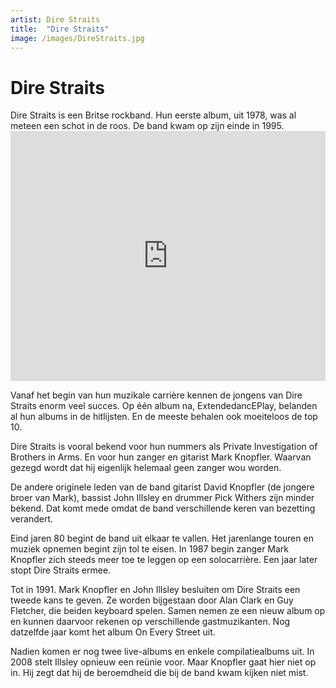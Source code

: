 ```yaml
---
artist: Dire Straits
title:  "Dire Straits"
image: /images/DireStraits.jpg
---
```


# Dire Straits

<span class="lead">Dire Straits is een Britse rockband. Hun eerste album, uit 1978, was al meteen een schot in de roos. De band kwam op zijn einde in 1995.</span>

<iframe width="100%" height="400" src="https://www.youtube.com/embed/_atRLSxfg_0" frameborder="0" allowfullscreen></iframe>

Vanaf het begin van hun muzikale carrière kennen de jongens van <span class="engels">Dire Straits</span> enorm veel succes. Op één album na, <span class="engels">ExtendedancEPlay</span>, belanden al hun albums in de <span tooltip=" {% include link.html tekst='Billboard' url='http://www.billboard.com/artist/300978/dire-straits/chart/' escaped=true new_tab=true %}">hitlijsten</span>. En de meeste behalen ook moeiteloos de top 10. <span class="engels">Dire Straits</span> is vooral bekend voor hun nummers als <span class="engels">Private Investigation</span> of <span class="engels">Brothers in Arms</span>. En voor hun zanger en gitarist Mark Knopfler. Waarvan gezegd wordt dat hij eigenlijk helemaal geen zanger wou worden. De andere originele leden van de band gitarist David Knopfler (de jongere broer van Mark), bassist John Illsley en drummer Pick Withers zijn minder bekend. Dat komt mede omdat de band verschillende keren van bezetting verandert. Eind jaren 80 begint de band uit elkaar te vallen. Het jarenlange touren en muziek opnemen begint zijn tol te eisen. In 1987 begin zanger Mark Knopfler zich steeds meer toe te leggen op een solocarrière. Een jaar later stopt <span class="engels">Dire Straits</span> ermee. Tot in 1991. Mark Knopfler en John Illsley besluiten om <span class="engels">Dire Straits</span> een tweede kans te geven. Ze worden bijgestaan door Alan Clark en Guy Fletcher, die beiden keyboard spelen. Samen nemen ze een nieuw album op en kunnen daarvoor rekenen op verschillende gastmuzikanten. Nog datzelfde jaar komt het album <span class="engels">On Every Street</span> uit. Nadien komen er nog twee live-albums en enkele <span tooltip="Op een compilatie cd staan nummers die al eerder uitgebracht zijn op andere cd’s. Er wordt dus materiaal van op verschillende cd’s samengebracht op één cd. Meestal gaat het dan om een cd met de grootste hits van de artiest. Of de meest gespeelde liedjes van dat moment.">compilatiealbums</span> uit. In 2008 stelt Illsley opnieuw een reünie voor. <span tooltip=" BBC, Knopfler declines Straits reunion, Ian Youngs, geraadpleegd op 23/07/2917{% include link.html tekst='Bron' url='http://news.bbc.co.uk/1/hi/entertainment/7656310.stm' escaped=true new_tab=true %}">Maar Knopfler gaat hier niet op in</span>. Hij zegt dat hij de beroemdheid die bij de band kwam kijken niet mist. 
